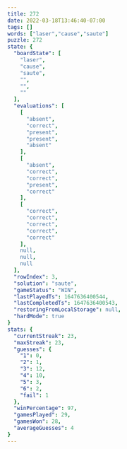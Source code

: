 ```yaml
---
title: 272
date: 2022-03-18T13:46:40-07:00
tags: []
words: ["laser","cause","saute"]
puzzle: 272
state: {
  "boardState": [
    "laser",
    "cause",
    "saute",
    "",
    "",
    ""
  ],
  "evaluations": [
    [
      "absent",
      "correct",
      "present",
      "present",
      "absent"
    ],
    [
      "absent",
      "correct",
      "correct",
      "present",
      "correct"
    ],
    [
      "correct",
      "correct",
      "correct",
      "correct",
      "correct"
    ],
    null,
    null,
    null
  ],
  "rowIndex": 3,
  "solution": "saute",
  "gameStatus": "WIN",
  "lastPlayedTs": 1647636400544,
  "lastCompletedTs": 1647636400543,
  "restoringFromLocalStorage": null,
  "hardMode": true
}
stats: {
  "currentStreak": 23,
  "maxStreak": 23,
  "guesses": {
    "1": 0,
    "2": 1,
    "3": 12,
    "4": 10,
    "5": 3,
    "6": 2,
    "fail": 1
  },
  "winPercentage": 97,
  "gamesPlayed": 29,
  "gamesWon": 28,
  "averageGuesses": 4
}
---
```


<!-- more -->
